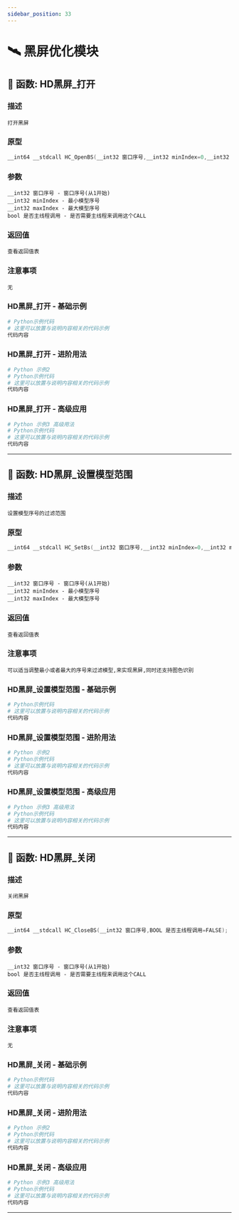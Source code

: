 ```yaml
---
sidebar_position: 33
---
```


# 🛰️ 黑屏优化模块
## 📌 函数: HD黑屏_打开
### 描述
```
打开黑屏
```
### 原型
```cpp
__int64 __stdcall HC_OpenBS(__int32 窗口序号,__int32 minIndex=0,__int32 maxIndex=0,BOOL 是否主线程调用=FALSE);
```
### 参数
```
__int32 窗口序号 - 窗口序号(从1开始)
__int32 minIndex - 最小模型序号
__int32 maxIndex - 最大模型序号
bool 是否主线程调用 - 是否需要主线程来调用这个CALL
```
### 返回值
```
查看返回值表
```
### 注意事项
```
无
```
### HD黑屏_打开 - 基础示例
```python
# Python示例代码
# 这里可以放置与说明内容相关的代码示例
代码内容
```
### HD黑屏_打开 - 进阶用法
```python
# Python 示例2
# Python示例代码
# 这里可以放置与说明内容相关的代码示例
代码内容
```
### HD黑屏_打开 - 高级应用
```python
# Python 示例3 高级用法
# Python示例代码
# 这里可以放置与说明内容相关的代码示例
代码内容
```

---
## 📌 函数: HD黑屏_设置模型范围
### 描述
```
设置模型序号的过滤范围
```
### 原型
```cpp
__int64 __stdcall HC_SetBs(__int32 窗口序号,__int32 minIndex=0,__int32 maxIndex=0);
```
### 参数
```
__int32 窗口序号 - 窗口序号(从1开始)
__int32 minIndex - 最小模型序号
__int32 maxIndex - 最大模型序号
```
### 返回值
```
查看返回值表
```
### 注意事项
```
可以适当调整最小或者最大的序号来过滤模型,来实现黑屏,同时还支持图色识别
```
### HD黑屏_设置模型范围 - 基础示例
```python
# Python示例代码
# 这里可以放置与说明内容相关的代码示例
代码内容
```
### HD黑屏_设置模型范围 - 进阶用法
```python
# Python 示例2
# Python示例代码
# 这里可以放置与说明内容相关的代码示例
代码内容
```
### HD黑屏_设置模型范围 - 高级应用
```python
# Python 示例3 高级用法
# Python示例代码
# 这里可以放置与说明内容相关的代码示例
代码内容
```

---
## 📌 函数: HD黑屏_关闭
### 描述
```
关闭黑屏
```
### 原型
```cpp
__int64 __stdcall HC_CloseBS(__int32 窗口序号,BOOL 是否主线程调用=FALSE);
```
### 参数
```
__int32 窗口序号 - 窗口序号(从1开始)
bool 是否主线程调用 - 是否需要主线程来调用这个CALL
```
### 返回值
```
查看返回值表
```
### 注意事项
```
无
```
### HD黑屏_关闭 - 基础示例
```python
# Python示例代码
# 这里可以放置与说明内容相关的代码示例
代码内容
```
### HD黑屏_关闭 - 进阶用法
```python
# Python 示例2
# Python示例代码
# 这里可以放置与说明内容相关的代码示例
代码内容
```
### HD黑屏_关闭 - 高级应用
```python
# Python 示例3 高级用法
# Python示例代码
# 这里可以放置与说明内容相关的代码示例
代码内容
```

---
